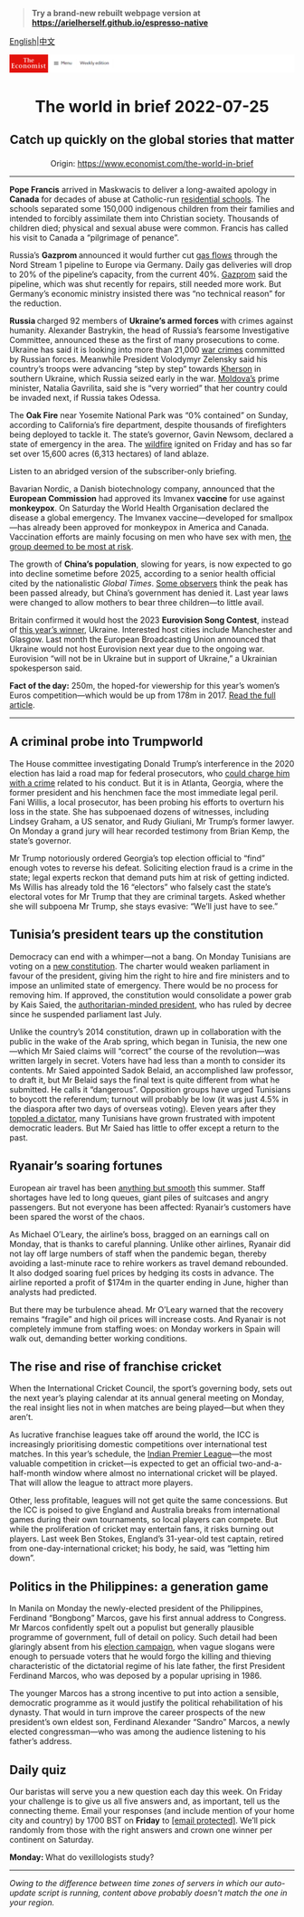 > **Try a brand-new rebuilt webpage version at https://arielherself.github.io/espresso-native**

[English](https://github.com/arielherself/espresso/blob/main/README.md)|[中文](https://github-com.translate.goog/arielherself/espresso/blob/main/README.md?_x_tr_sl=en&_x_tr_tl=zh-CN&_x_tr_hl=zh-CN&_x_tr_pto=wapp)



![The Economist](menubar.png)

# <p align="center">The world in brief 2022-07-25</p>

## <p align="center">Catch up quickly on the global stories that matter</p>

<p align="center">Origin: <a href="https://www.economist.com/the-world-in-brief">https://www.economist.com/the-world-in-brief</a><hr>

<strong>Pope Francis</strong> arrived in Maskwacis to deliver a long-awaited apology in <strong>Canada</strong> for decades of abuse at Catholic-run [residential schools](https://www.economist.com/the-economist-explains/2021/07/26/what-happened-at-residential-schools-for-indigenous-children-in-north-america). The schools separated some 150,000 indigenous children from their families and intended to forcibly assimilate them into Christian society. Thousands of children died; physical and sexual abuse were common. Francis has called his visit to Canada a “pilgrimage of penance”.

Russia’s <strong>Gazprom </strong>announced it would further cut [gas flows](https://www.economist.com/europe/2022/07/11/europe-is-preparing-for-russian-gas-to-be-cut-off-this-winter) through the Nord Stream 1 pipeline to Europe via Germany. Daily gas deliveries will drop to 20% of the pipeline’s capacity, from the current 40%. [Gazprom](https://www.economist.com/business/how-gazprom-helps-the-kremlin-put-the-squeeze-on-europe/21807841) said the pipeline, which was shut recently for repairs, still needed more work. But Germany’s economic ministry insisted there was “no technical reason” for the reduction.

<strong>Russia </strong>charged 92 members of <strong>Ukraine’s armed forces </strong>with crimes against humanity. Alexander Bastrykin, the head of Russia’s fearsome Investigative Committee, announced these as the first of many prosecutions to come. Ukraine has said it is looking into more than 21,000 [war crimes](https://www.economist.com/international/2022/04/04/how-if-at-all-might-russia-be-punished-for-its-war-crimes-in-ukraine) committed by Russian forces. Meanwhile President Volodymyr Zelensky said his country’s troops were advancing “step by step” towards [Kherson](https://www.economist.com/europe/2022/07/03/ukraine-prepares-a-counter-offensive-to-retake-kherson-province) in southern Ukraine, which Russia seized early in the war. [Moldova’s](https://www.economist.com/europe/moldova-is-trying-to-stay-out-of-russias-war-with-ukraine/21809093) prime minister, Natalia Gavrilita, said she is “very worried” that her country could be invaded next, if Russia takes Odessa.

The <strong>Oak Fire</strong> near Yosemite National Park was “0% contained” on Sunday, according to California’s fire department, despite thousands of firefighters being deployed to tackle it. The state’s governor, Gavin Newsom, declared a state of emergency in the area. The [wildfire](https://www.economist.com/science-and-technology/2020/09/10/wildfires-will-be-more-common-in-a-warming-world) ignited on Friday and has so far set over 15,600 acres (6,313 hectares) of land ablaze.

Listen to an abridged version of the subscriber-only briefing.

Bavarian Nordic, a Danish biotechnology company, announced that the <strong>European Commission</strong> had approved its Imvanex <strong>vaccine</strong> for use against <strong>monkeypox</strong>. On Saturday the World Health Organisation declared the disease a global emergency. The Imvanex vaccine—developed for smallpox—has already been approved for monkeypox in America and Canada. Vaccination efforts are mainly focusing on men who have sex with men, [the group deemed to be most at risk](https://www.economist.com/science-and-technology/2022/07/23/monkeypox-is-declared-a-global-health-emergency). 

The growth of <strong>China’s population</strong>, slowing for years, is now expected to go into decline sometime before 2025, according to a senior health official cited by the nationalistic <em>Global Times</em>. [Some observers](https://www.economist.com/china/2021/04/29/is-chinas-population-shrinking) think the peak has been passed already, but China’s government has denied it. Last year laws were changed to allow mothers to bear three children—to little avail.

Britain confirmed it would host the 2023 <strong>Eurovision Song Contest</strong>, instead of [this year’s winner](https://www.economist.com/1843/2022/04/25/singing-dancing-and-defending-their-country-meet-ukraines-eurovision-entry), Ukraine. Interested host cities include Manchester and Glasgow. Last month the European Broadcasting Union announced that Ukraine would not host Eurovision next year due to the ongoing war. Eurovision “will not be in Ukraine but in support of Ukraine,” a Ukrainian spokesperson said.

<strong>Fact of the day:</strong> 250m, the hoped-for viewership for this year’s women’s Euros competition—which would be up from 178m in 2017. [Read the full article](https://www.economist.com/international/2022/07/21/the-womens-euros-are-selling-out-stadiums).

----------

## A criminal probe into Trumpworld

The House committee investigating Donald Trump’s interference in the 2020 election has laid a road map for federal prosecutors, who [could charge him with a crime](https://www.economist.com/united-states/2022/06/16/the-criminal-case-against-donald-trump) related to his conduct. But it is in Atlanta, Georgia, where the former president and his henchmen face the most immediate legal peril. Fani Willis, a local prosecutor, has been probing his efforts to overturn his loss in the state. She has subpoenaed dozens of witnesses, including Lindsey Graham, a US senator, and Rudy Giuliani, Mr Trump’s former lawyer. On Monday a grand jury will hear recorded testimony from Brian Kemp, the state’s governor.

Mr Trump notoriously ordered Georgia’s top election official to “find” enough votes to reverse his defeat. Soliciting election fraud is a crime in the state; legal experts reckon that demand puts him at risk of getting indicted. Ms Willis has already told the 16 “electors” who falsely cast the state’s electoral votes for Mr Trump that they are criminal targets. Asked whether she will subpoena Mr Trump, she stays evasive: “We’ll just have to see.”

## Tunisia’s president tears up the constitution

Democracy can end with a whimper—not a bang. On Monday Tunisians are voting on a [new constitution](https://www.economist.com/middle-east-and-africa/2022/07/21/tunisias-president-is-pushing-an-ominous-constitution). The charter would weaken parliament in favour of the president, giving him the right to hire and fire ministers and to impose an unlimited state of emergency. There would be no process for removing him. If approved, the constitution would consolidate a power grab by Kais Saied, the [authoritarian-minded president](https://www.economist.com/the-world-ahead/2021/11/08/tunisia-is-setting-itself-up-for-an-autocratic-future), who has ruled by decree since he suspended parliament last July.

Unlike the country’s 2014 constitution, drawn up in collaboration with the public in the wake of the Arab spring, which began in Tunisia, the new one—which Mr Saied claims will “correct” the course of the revolution—was written largely in secret. Voters have had less than a month to consider its contents. Mr Saied appointed Sadok Belaid, an accomplished law professor, to draft it, but Mr Belaid says the final text is quite different from what he submitted. He calls it “dangerous”. Opposition groups have urged Tunisians to boycott the referendum; turnout will probably be low (it was just 4.5% in the diaspora after two days of overseas voting). Eleven years after they [toppled a dictator](https://www.economist.com/middle-east-and-africa/2014/10/25/spring-is-still-in-the-air), many Tunisians have grown frustrated with impotent democratic leaders. But Mr Saied has little to offer except a return to the past.

## Ryanair’s soaring fortunes

European air travel has been [anything but smooth](https://www.economist.com/europe/2022/07/07/travel-chaos-in-europe-is-a-glimpse-of-a-future-with-few-spare-workers) this summer. Staff shortages have led to long queues, giant piles of suitcases and angry passengers. But not everyone has been affected: Ryanair’s customers have been spared the worst of the chaos.

As Michael O’Leary, the airline’s boss, bragged on an earnings call on Monday, that is thanks to careful planning. Unlike other airlines, Ryanair did not lay off large numbers of staff when the pandemic began, thereby avoiding a last-minute race to rehire workers as travel demand rebounded. It also dodged soaring fuel prices by hedging its costs in advance. The airline reported a profit of $174m in the quarter ending in June, higher than analysts had predicted. 

But there may be turbulence ahead. Mr O’Leary warned that the recovery remains “fragile” and high oil prices will increase costs. And Ryanair is not completely immune from staffing woes: on Monday workers in Spain will walk out, demanding better working conditions.

## The rise and rise of franchise cricket

When the International Cricket Council, the sport’s governing body, sets out the next year’s playing calendar at its annual general meeting on Monday, the real insight lies not in when matches are being played—but when they aren’t.

As lucrative franchise leagues take off around the world, the ICC is increasingly prioritising domestic competitions over international test matches. In this year’s schedule, the [Indian Premier League](https://www.economist.com/asia/2022/03/26/how-the-ipl-reflects-indias-strengths-and-weaknesses)—the most valuable competition in cricket—is expected to get an official two-and-a-half-month window where almost no international cricket will be played. That will allow the league to attract more players.

Other, less profitable, leagues will not get quite the same concessions. But the ICC is poised to give England and Australia breaks from international games during their own tournaments, so local players can compete. But while the proliferation of cricket may entertain fans, it risks burning out players. Last week Ben Stokes, England’s 31-year-old test captain, retired from one-day-international cricket; his body, he said, was “letting him down”.

## Politics in the Philippines: a generation game

In Manila on Monday the newly-elected president of the Philippines, Ferdinand “Bongbong” Marcos, gave his first annual address to Congress. Mr Marcos confidently spelt out a populist but generally plausible programme of government, full of detail on policy. Such detail had been glaringly absent from his [election campaign](https://www.economist.com/asia/2022/06/29/by-electing-another-marcos-filipinos-show-they-have-forgotten-history), when vague slogans were enough to persuade voters that he would forgo the killing and thieving characteristic of the dictatorial regime of his late father, the first President Ferdinand Marcos, who was deposed by a popular uprising in 1986.

The younger Marcos has a strong incentive to put into action a sensible, democratic programme as it would justify the political rehabilitation of his dynasty. That would in turn improve the career prospects of the new president’s own eldest son, Ferdinand Alexander “Sandro” Marcos, a newly elected congressman—who was among the audience listening to his father’s address.

## Daily quiz

Our baristas will serve you a new question each day this week. On Friday your challenge is to give us all five answers and, as important, tell us the connecting theme. Email your responses (and include mention of your home city and country) by 1700 BST on <strong>Friday</strong> to [<span class="__cf_email__" data-cfemail="7322061a09360003011600001c3316101c1d1c1e1a00075d101c1e">[email&#160;protected]</span>](https://mail.google.com/mail/?view=cm&amp;fs=1&amp;tf=1&amp;to=QuizEspresso@economist.com). We’ll pick randomly from those with the right answers and crown one winner per continent on Saturday.

<strong>Monday: </strong>What do vexillologists study?

----------

*Owing to the difference between time zones of servers in which our auto-update script is running, content above probably doesn't match the one in your region.*
